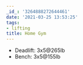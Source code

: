 ```yaml
---
_id_: '3264888272644461'
date: '2021-03-25 13:53:25'
tags:
- lifting
title: Home Gym
---
```


- Deadlift: 3x5@265lb
- Bench: 3x5@155lb
